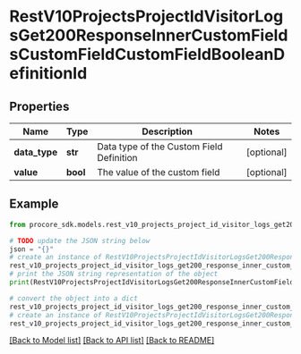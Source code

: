 # RestV10ProjectsProjectIdVisitorLogsGet200ResponseInnerCustomFieldsCustomFieldCustomFieldBooleanDefinitionId


## Properties

Name | Type | Description | Notes
------------ | ------------- | ------------- | -------------
**data_type** | **str** | Data type of the Custom Field Definition | [optional] 
**value** | **bool** | The value of the custom field | [optional] 

## Example

```python
from procore_sdk.models.rest_v10_projects_project_id_visitor_logs_get200_response_inner_custom_fields_custom_field_custom_field_boolean_definition_id import RestV10ProjectsProjectIdVisitorLogsGet200ResponseInnerCustomFieldsCustomFieldCustomFieldBooleanDefinitionId

# TODO update the JSON string below
json = "{}"
# create an instance of RestV10ProjectsProjectIdVisitorLogsGet200ResponseInnerCustomFieldsCustomFieldCustomFieldBooleanDefinitionId from a JSON string
rest_v10_projects_project_id_visitor_logs_get200_response_inner_custom_fields_custom_field_custom_field_boolean_definition_id_instance = RestV10ProjectsProjectIdVisitorLogsGet200ResponseInnerCustomFieldsCustomFieldCustomFieldBooleanDefinitionId.from_json(json)
# print the JSON string representation of the object
print(RestV10ProjectsProjectIdVisitorLogsGet200ResponseInnerCustomFieldsCustomFieldCustomFieldBooleanDefinitionId.to_json())

# convert the object into a dict
rest_v10_projects_project_id_visitor_logs_get200_response_inner_custom_fields_custom_field_custom_field_boolean_definition_id_dict = rest_v10_projects_project_id_visitor_logs_get200_response_inner_custom_fields_custom_field_custom_field_boolean_definition_id_instance.to_dict()
# create an instance of RestV10ProjectsProjectIdVisitorLogsGet200ResponseInnerCustomFieldsCustomFieldCustomFieldBooleanDefinitionId from a dict
rest_v10_projects_project_id_visitor_logs_get200_response_inner_custom_fields_custom_field_custom_field_boolean_definition_id_from_dict = RestV10ProjectsProjectIdVisitorLogsGet200ResponseInnerCustomFieldsCustomFieldCustomFieldBooleanDefinitionId.from_dict(rest_v10_projects_project_id_visitor_logs_get200_response_inner_custom_fields_custom_field_custom_field_boolean_definition_id_dict)
```
[[Back to Model list]](../README.md#documentation-for-models) [[Back to API list]](../README.md#documentation-for-api-endpoints) [[Back to README]](../README.md)



